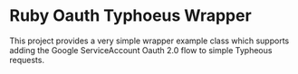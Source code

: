 # Ruby Oauth Typhoeus Wrapper

This project provides a very simple wrapper example class which supports adding the Google ServiceAccount Oauth 2.0 flow to simple Typheous requests.
